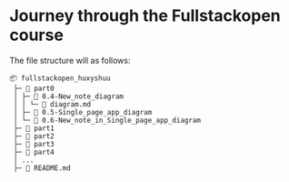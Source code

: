# Journey through the Fullstackopen course

The file structure will as follows:
```
📦 fullstackopen_huxyshuu
 ├─ 📂 part0
 │ ├─ 📂 0.4-New_note_diagram
 │ │ └─ 📄 diagram.md
 │ ├─ 📂 0.5-Single_page_app_diagram
 │ └─ 📂 0.6-New_note_in_Single_page_app_diagram
 ├─ 📂 part1
 ├─ 📂 part2
 ├─ 📂 part3
 ├─ 📂 part4
 │ ...
 ├─ 📄 README.md
```
